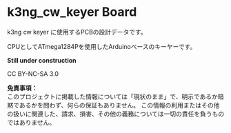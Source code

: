 # k3ng_cw_keyer Board

k3ng cw keyer に使用するPCBの設計データです。

CPUとしてATmega1284Pを使用したArduinoベースのキーヤーです。

**Still under construction**

CC BY-NC-SA 3.0

**免責事項：**  
このプロジェクトに掲載した情報については「現状のまま」で、明示であるか暗黙であるかを問わず、何らの保証もありません。
この情報の利用またはその他の扱いに関連した、請求、損害、その他の義務については一切の責任を負うものではありません。
